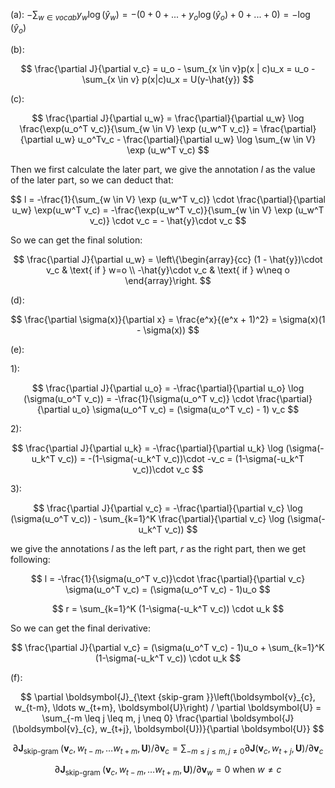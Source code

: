 (a): $-\sum_{w \in vocab} y_w \log (\hat{y}_w) = -(0+0+...+y_o \log (\hat{y}_o)+0+...+0) = -\log(\hat{y}_o)$

(b):

$$
\frac{\partial J}{\partial v_c} = u_o - \sum_{x \in v}p(x | c)u_x = u_o - \sum_{x \in v} p(x|c)u_x = U(y-\hat{y})
$$

(c):

$$
\frac{\partial J}{\partial u_w} = \frac{\partial}{\partial u_w} \log \frac{\exp(u_o^T v_c)}{\sum_{w \in V} \exp (u_w^T v_c)} = \frac{\partial}{\partial u_w} u_o^Tv_c - \frac{\partial}{\partial u_w} \log \sum_{w \in V} \exp (u_w^T v_c)
$$

Then we first calculate the later part, we give the annotation $l$ as the value of the later part, so we can deduct that:

$$
l = -\frac{1}{\sum_{w \in V} \exp (u_w^T v_c)} \cdot \frac{\partial}{\partial u_w} \exp(u_w^T v_c) = -\frac{\exp(u_w^T v_c)}{\sum_{w \in V} \exp (u_w^T v_c)} \cdot v_c = - \hat{y}\cdot v_c
$$

So we can get the final solution:

$$
\frac{\partial J}{\partial u_w} = \left\{\begin{array}{cc}
    (1 - \hat{y})\cdot v_c & \text{ if } w=o \\
    -\hat{y}\cdot v_c & \text{ if } w\neq o
\end{array}\right.
$$

(d):

$$
\frac{\partial \sigma(x)}{\partial x} = \frac{e^x}{(e^x + 1)^2} = \sigma(x)(1 - \sigma(x))
$$

(e):

1): 

$$
\frac{\partial J}{\partial u_o} = -\frac{\partial}{\partial u_o} \log (\sigma(u_o^T v_c)) = -\frac{1}{\sigma(u_o^T v_c)} \cdot \frac{\partial}{\partial u_o} \sigma(u_o^T v_c) = (\sigma(u_o^T v_c) - 1) v_c
$$

2):

$$
\frac{\partial J}{\partial u_k} = -\frac{\partial}{\partial u_k} \log (\sigma(-u_k^T v_c)) = -(1-\sigma(-u_k^T v_c))\cdot -v_c = (1-\sigma(-u_k^T v_c))\cdot v_c
$$

3):

$$
\frac{\partial J}{\partial v_c} = -\frac{\partial}{\partial v_c} \log (\sigma(u_o^T v_c)) - \sum_{k=1}^K \frac{\partial}{\partial v_c} \log (\sigma(-u_k^T v_c))
$$

we give the annotations $l$ as the left part, $r$ as the right part, then we get following:

$$
l = -\frac{1}{\sigma(u_o^T v_c)}\cdot \frac{\partial}{\partial v_c} \sigma(u_o^T v_c) = (\sigma(u_o^T v_c) - 1)u_o
$$

$$
r = \sum_{k=1}^K (1-\sigma(-u_k^T v_c)) \cdot u_k
$$

So we can get the final derivative:

$$
\frac{\partial J}{\partial v_c} = (\sigma(u_o^T v_c) - 1)u_o + \sum_{k=1}^K (1-\sigma(-u_k^T v_c)) \cdot u_k
$$

(f):

$$
\partial \boldsymbol{J}_{\text {skip-gram }}\left(\boldsymbol{v}_{c}, w_{t-m}, \ldots w_{t+m}, \boldsymbol{U}\right) / \partial \boldsymbol{U} = \sum_{-m \leq j \leq m, j \neq 0} \frac{\partial \boldsymbol{J} (\boldsymbol{v}_{c}, w_{t+j}, \boldsymbol{U})}{\partial \boldsymbol{U}}
$$

$$
\partial \boldsymbol{J}_{\text {skip-gram }}\left(\boldsymbol{v}_{c}, w_{t-m}, \ldots w_{t+m}, \boldsymbol{U}\right) / \partial \boldsymbol{v}_{c} = \sum_{-m \leq j \leq m, j \neq 0} \partial \boldsymbol{J}\left(\boldsymbol{v}_{c}, w_{t+j}, \boldsymbol{U}\right) / \partial \boldsymbol{v}_{c}
$$

$$
\partial \boldsymbol{J}_{\text {skip-gram }}\left(\boldsymbol{v}_{c}, w_{t-m}, \ldots w_{t+m}, \boldsymbol{U}\right) / \partial \boldsymbol{v}_{w} = 0 \text{ when } w \neq c
$$